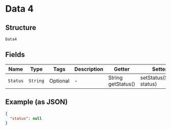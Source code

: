 
# Data 4

## Structure

`Data4`

## Fields

| Name | Type | Tags | Description | Getter | Setter |
|  --- | --- | --- | --- | --- | --- |
| `Status` | `String` | Optional | - | String getStatus() | setStatus(String status) |

## Example (as JSON)

```json
{
  "status": null
}
```

